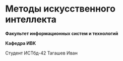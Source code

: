 # Методы искусственного интеллекта

**Факультет информационных систем и технологий**

**Кафедра ИВК**

Студент ИСТбд-42 Тагашев Иван
